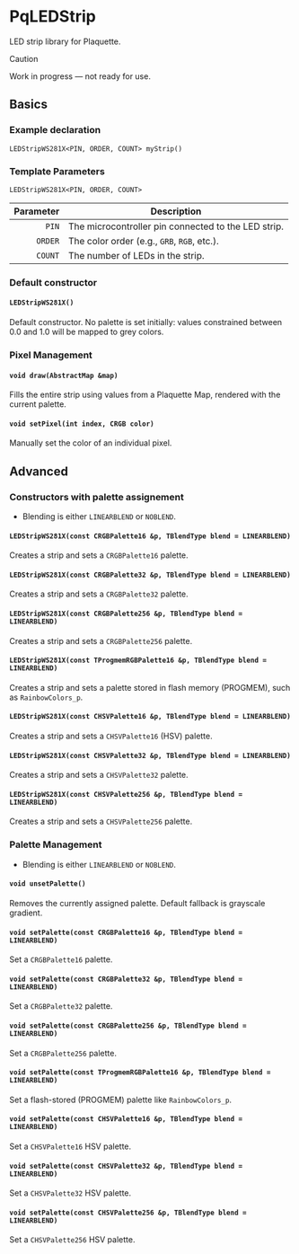 # PqLEDStrip
LED strip library for Plaquette.

> [!CAUTION]
> Work in progress — not ready for use.

## Basics

### Example declaration

`LEDStripWS281X<PIN, ORDER, COUNT> myStrip()`

### Template Parameters

`LEDStripWS281X<PIN, ORDER, COUNT>`

| Parameter | Description |
|-:|-|
| `PIN`     | The microcontroller pin connected to the LED strip. |
| `ORDER`   | The color order (e.g., `GRB`, `RGB`, etc.). |
| `COUNT`   | The number of LEDs in the strip. |

### Default constructor

#### `LEDStripWS281X()`
Default constructor. No palette is set initially: values constrained between 0.0 and 1.0 will be mapped to grey colors.

### Pixel  Management

#### `void draw(AbstractMap &map)`
Fills the entire strip using values from a Plaquette Map, rendered with the current palette.

#### `void setPixel(int index, CRGB color)`
Manually set the color of an individual pixel.


## Advanced

### Constructors with palette assignement

- Blending is either `LINEARBLEND` or `NOBLEND`.

#### `LEDStripWS281X(const CRGBPalette16 &p, TBlendType blend = LINEARBLEND)`
Creates a strip and sets a `CRGBPalette16` palette.


#### `LEDStripWS281X(const CRGBPalette32 &p, TBlendType blend = LINEARBLEND)`
Creates a strip and sets a `CRGBPalette32` palette.


#### `LEDStripWS281X(const CRGBPalette256 &p, TBlendType blend = LINEARBLEND)`
Creates a strip and sets a `CRGBPalette256` palette.

#### `LEDStripWS281X(const TProgmemRGBPalette16 &p, TBlendType blend = LINEARBLEND)`
Creates a strip and sets a palette stored in flash memory (PROGMEM), such as `RainbowColors_p`.

#### `LEDStripWS281X(const CHSVPalette16 &p, TBlendType blend = LINEARBLEND)`
Creates a strip and sets a `CHSVPalette16` (HSV) palette.

#### `LEDStripWS281X(const CHSVPalette32 &p, TBlendType blend = LINEARBLEND)`
Creates a strip and sets a `CHSVPalette32` palette.

#### `LEDStripWS281X(const CHSVPalette256 &p, TBlendType blend = LINEARBLEND)`
Creates a strip and sets a `CHSVPalette256` palette.


### Palette Management

- Blending is either `LINEARBLEND` or `NOBLEND`.

#### `void unsetPalette()`
Removes the currently assigned palette. Default fallback is grayscale gradient.

#### `void setPalette(const CRGBPalette16 &p, TBlendType blend = LINEARBLEND)`
Set a `CRGBPalette16` palette.

#### `void setPalette(const CRGBPalette32 &p, TBlendType blend = LINEARBLEND)`
Set a `CRGBPalette32` palette.

#### `void setPalette(const CRGBPalette256 &p, TBlendType blend = LINEARBLEND)`
Set a `CRGBPalette256` palette.

#### `void setPalette(const TProgmemRGBPalette16 &p, TBlendType blend = LINEARBLEND)`
Set a flash-stored (PROGMEM) palette like `RainbowColors_p`.

#### `void setPalette(const CHSVPalette16 &p, TBlendType blend = LINEARBLEND)`
Set a `CHSVPalette16` HSV palette.

#### `void setPalette(const CHSVPalette32 &p, TBlendType blend = LINEARBLEND)`
Set a `CHSVPalette32` HSV palette.

#### `void setPalette(const CHSVPalette256 &p, TBlendType blend = LINEARBLEND)`
Set a `CHSVPalette256` HSV palette.









